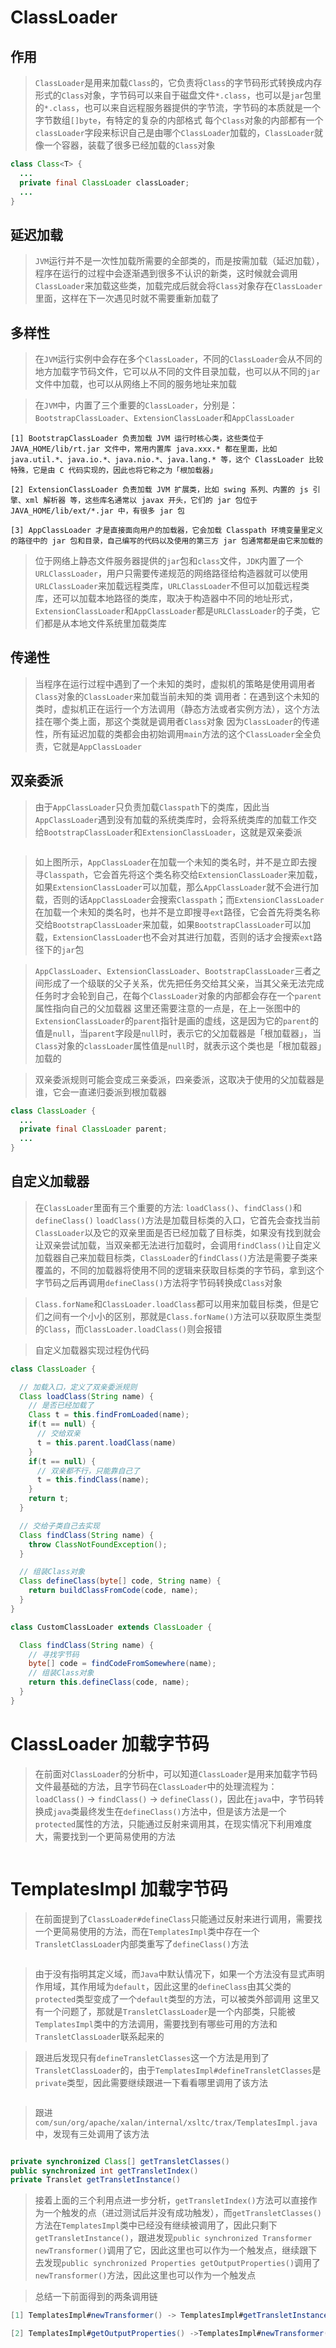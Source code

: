 # ClassLoader
## 作用
> `ClassLoader`是用来加载`Class`的，它负责将`Class`的字节码形式转换成内存形式的`Class`对象，字节码可以来自于磁盘文件`*.class`，也可以是`jar`包里的`*.class`，也可以来自远程服务器提供的字节流，字节码的本质就是一个字节数组`[]byte`，有特定的复杂的内部格式
> 每个`Class`对象的内部都有一个`classLoader`字段来标识自己是由哪个`ClassLoader`加载的，`ClassLoader`就像一个容器，装载了很多已经加载的`Class`对象

```java
class Class<T> {
  ...
  private final ClassLoader classLoader;
  ...
}
```

## 延迟加载
> `JVM`运行并不是一次性加载所需要的全部类的，而是按需加载（延迟加载），程序在运行的过程中会逐渐遇到很多不认识的新类，这时候就会调用`ClassLoader`来加载这些类，加载完成后就会将`Class`对象存在`ClassLoader`里面，这样在下一次遇见时就不需要重新加载了

## 多样性
> 在`JVM`运行实例中会存在多个`ClassLoader`，不同的`ClassLoader`会从不同的地方加载字节码文件，它可以从不同的文件目录加载，也可以从不同的`jar`文件中加载，也可以从网络上不同的服务地址来加载

> 在`JVM`中，内置了三个重要的`ClassLoader`，分别是：`BootstrapClassLoader`、`ExtensionClassLoader`和`AppClassLoader`

```
[1] BootstrapClassLoader 负责加载 JVM 运行时核心类，这些类位于 JAVA_HOME/lib/rt.jar 文件中，常用内置库 java.xxx.* 都在里面，比如 java.util.*、java.io.*、java.nio.*、java.lang.* 等，这个 ClassLoader 比较特殊，它是由 C 代码实现的，因此也将它称之为「根加载器」

[2] ExtensionClassLoader 负责加载 JVM 扩展类，比如 swing 系列、内置的 js 引擎、xml 解析器 等，这些库名通常以 javax 开头，它们的 jar 包位于 JAVA_HOME/lib/ext/*.jar 中，有很多 jar 包

[3] AppClassLoader 才是直接面向用户的加载器，它会加载 Classpath 环境变量里定义的路径中的 jar 包和目录，自己编写的代码以及使用的第三方 jar 包通常都是由它来加载的
```

> 位于网络上静态文件服务器提供的`jar`包和`class`文件，`JDK`内置了一个`URLClassLoader`，用户只需要传递规范的网络路径给构造器就可以使用`URLClassLoader`来加载远程类库，`URLClassLoader`不但可以加载远程类库，还可以加载本地路径的类库，取决于构造器中不同的地址形式，`ExtensionClassLoader`和`AppClassLoader`都是`URLClassLoader`的子类，它们都是从本地文件系统里加载类库

## 传递性
> 当程序在运行过程中遇到了一个未知的类时，虚拟机的策略是使用调用者`Class`对象的`ClassLoader`来加载当前未知的类
> 调用者：在遇到这个未知的类时，虚拟机正在运行一个方法调用（静态方法或者实例方法），这个方法挂在哪个类上面，那这个类就是调用者`Class`对象
> 因为`ClassLoader`的传递性，所有延迟加载的类都会由初始调用`main`方法的这个`ClassLoader`全全负责，它就是`AppClassLoader`

## 双亲委派
> 由于`AppClassLoader`只负责加载`Classpath`下的类库，因此当`AppClassLoader`遇到没有加载的系统类库时，会将系统类库的加载工作交给`BootstrapClassLoader`和`ExtensionClassLoader`，这就是双亲委派

<img src="./images/1.png" alt="">

> 如上图所示，`AppClassLoader`在加载一个未知的类名时，并不是立即去搜寻`Classpath`，它会首先将这个类名称交给`ExtensionClassLoader`来加载，如果`ExtensionClassLoader`可以加载，那么`AppClassLoader`就不会进行加载，否则的话`AppClassLoader`会搜索`Classpath`；而`ExtensionClassLoader`在加载一个未知的类名时，也并不是立即搜寻`ext`路径，它会首先将类名称交给`BootstrapClassLoader`来加载，如果`BootstrapClassLoader`可以加载，`ExtensionClassLoader`也不会对其进行加载，否则的话才会搜索`ext`路径下的`jar`包

> `AppClassLoader`、`ExtensionClassLoader`、`BootstrapClassLoader`三者之间形成了一个级联的父子关系，优先把任务交给其父亲，当其父亲无法完成任务时才会轮到自己，在每个`ClassLoader`对象的内部都会存在一个`parent`属性指向自己的父加载器
> 这里还需要注意的一点是，在上一张图中的`ExtensionClassLoader`的`parent`指针是画的虚线，这是因为它的`parent`的值是`null`，当`parent`字段是`null`时，表示它的父加载器是「根加载器」，当`Class`对象的`classLoader`属性值是`null`时，就表示这个类也是「根加载器」加载的

> 双亲委派规则可能会变成三亲委派，四亲委派，这取决于使用的父加载器是谁，它会一直递归委派到根加载器

```java
class ClassLoader {
  ...
  private final ClassLoader parent;
  ...
}
```

## 自定义加载器
> 在`ClassLoader`里面有三个重要的方法: `loadClass()`、`findClass()`和`defineClass()`
> `loadClass()`方法是加载目标类的入口，它首先会查找当前`ClassLoader`以及它的双亲里面是否已经加载了目标类，如果没有找到就会让双亲尝试加载，当双亲都无法进行加载时，会调用`findClass()`让自定义加载器自己来加载目标类，`ClassLoader`的`findClass()`方法是需要子类来覆盖的，不同的加载器将使用不同的逻辑来获取目标类的字节码，拿到这个字节码之后再调用`defineClass()`方法将字节码转换成`Class`对象

> `Class.forName`和`ClassLoader.loadClass`都可以用来加载目标类，但是它们之间有一个小小的区别，那就是`Class.forName()`方法可以获取原生类型的`Class`，而`ClassLoader.loadClass()`则会报错

> 自定义加载器实现过程伪代码

```java
class ClassLoader {

  // 加载入口，定义了双亲委派规则
  Class loadClass(String name) {
    // 是否已经加载了
    Class t = this.findFromLoaded(name);
    if(t == null) {
      // 交给双亲
      t = this.parent.loadClass(name)
    }
    if(t == null) {
      // 双亲都不行，只能靠自己了
      t = this.findClass(name);
    }
    return t;
  }

  // 交给子类自己去实现
  Class findClass(String name) {
    throw ClassNotFoundException();
  }

  // 组装Class对象
  Class defineClass(byte[] code, String name) {
    return buildClassFromCode(code, name);
  }
}

class CustomClassLoader extends ClassLoader {

  Class findClass(String name) {
    // 寻找字节码
    byte[] code = findCodeFromSomewhere(name);
    // 组装Class对象
    return this.defineClass(code, name);
  }
}
```

# ClassLoader 加载字节码
> 在前面对`ClassLoader`的分析中，可以知道`ClassLoader`是用来加载字节码文件最基础的方法，且字节码在`ClassLoader`中的处理流程为：`loadClass()` -> `findClass()` -> `defineClass()`，因此在`java`中，字节码转换成`java`类最终发生在`defineClass()`方法中，但是该方法是一个`protected`属性的方法，只能通过反射来调用其，在现实情况下利用难度大，需要找到一个更简易使用的方法

<img src="./images/2.png" alt="">

# TemplatesImpl 加载字节码
> 在前面提到了`ClassLoader#defineClass`只能通过反射来进行调用，需要找一个更简易使用的方法，而在`TemplatesImpl`类中存在一个`TransletClassLoader`内部类重写了`defineClass()`方法

<img src="./images/3.png" alt="">

> 由于没有指明其定义域，而`Java`中默认情况下，如果一个方法没有显式声明作用域，其作用域为`default`，因此这里的`defineClass`由其父类的`protected`类型变成了一个`default`类型的方法，可以被类外部调用
> 这里又有一个问题了，那就是`TransletClassLoader`是一个内部类，只能被`TemplatesImpl`类中的方法调用，需要找到有哪些可用的方法和`TransletClassLoader`联系起来的

> 跟进后发现只有`defineTransletClasses`这一个方法是用到了`TransletClassLoader`的，由于`TemplatesImpl#defineTransletClasses`是`private`类型，因此需要继续跟进一下看看哪里调用了该方法

<img src="./images/4.png" alt="">

> 跟进`com/sun/org/apache/xalan/internal/xsltc/trax/TemplatesImpl.java`中，发现有三处调用了该方法

<img src="./images/5.png" alt="">

```java
private synchronized Class[] getTransletClasses()
public synchronized int getTransletIndex()
private Translet getTransletInstance()
```

> 接着上面的三个利用点进一步分析，`getTransletIndex()`方法可以直接作为一个触发的点（进过测试后并没有成功触发），而`getTransletClasses()`方法在`TemplatesImpl`类中已经没有继续被调用了，因此只剩下`getTransletInstance()`，跟进发现`public synchronized Transformer newTransformer()`调用了它，因此这里也可以作为一个触发点，继续跟下去发现`public synchronized Properties getOutputProperties()`调用了`newTransformer()`方法，因此这里也可以作为一个触发点

> 总结一下前面得到的两条调用链

```java
[1] TemplatesImpl#newTransformer() -> TemplatesImpl#getTransletInstance() -> TemplatesImpl#defineTransletClasses()->TemplatesImpl#defineTransletClasses() -> TransletClassLoader#defineClass()  

[2] TemplatesImpl#getOutputProperties() ->TemplatesImpl#newTransformer() -> TemplatesImpl#getTransletInstance() -> TemplatesImpl#defineTransletClasses()->TemplatesImpl#defineTransletClasses() -> TransletClassLoader#defineClass() 
```